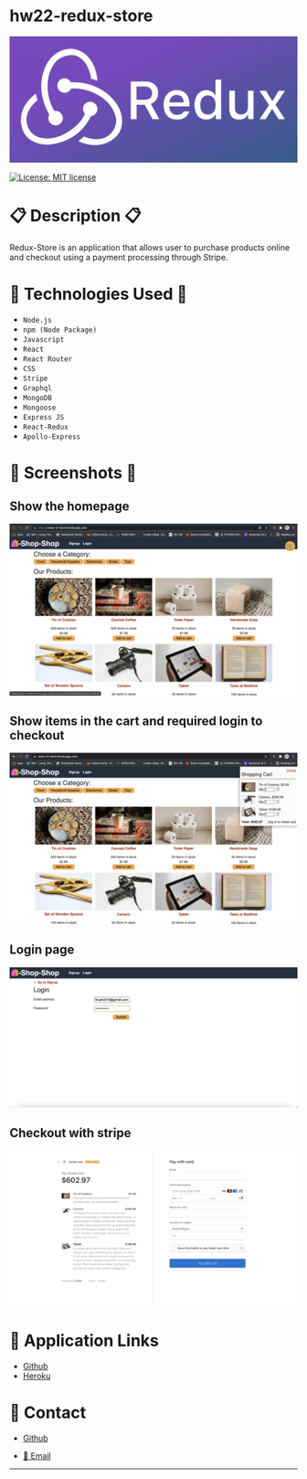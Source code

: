 # hw22-redux-store

![banner](./images/banner.png)


[![License: MIT license](https://img.shields.io/badge/License-MIT-blue.svg)](https://lbesson.mit-license.org/)

# 📋 Description 📋

Redux-Store is an application that allows user to purchase products online and checkout using a payment processing through Stripe. 



# 💼 Technologies Used 💼

* `Node.js`
* `npm (Node Package)`
* `Javascript`
* `React`
* `React Router`
* `CSS`
* `Stripe`
* `Graphql`
* `MongoDB`
* `Mongoose`
* `Express JS`
* `React-Redux`
* `Apollo-Express`


# 📸 Screenshots 📸

## Show the homepage
![Homepage](./images/home.png)

## Show items in the cart and required login to checkout
![Cart](./images/cart.png)

## Login page
![Cart](./images/login.png)


## Checkout with stripe
![Login to Checkout](./images/checkout.png)



# 🔗 Application Links

* [Github](https://thuluong249.github.io/redux-store-hw22/)
* [Heroku](https://redux-in-kent.herokuapp.com/)

# 📱 Contact 

* [Github](https://github.com/thuluong249)

* <a href="mailto:thujtn2019@gmmail.com">💌 Email</a> 

---
